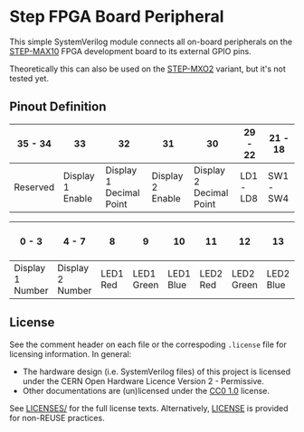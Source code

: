 <!--
SPDX-FileCopyrightText: 2021 Junde Yhi <junde@yhi.moe>
SPDX-License-Identifier: CC0-1.0
-->

# Step FPGA Board Peripheral

This simple SystemVerilog module connects all on-board peripherals on the [STEP-MAX10][step-max10] FPGA development board to its external GPIO pins.

Theoretically this can also be used on the [STEP-MXO2][step-mxo2] variant, but it's not tested yet.

[step-max10]: http://www.stepfpga.org/step-max10-development-board/
[step-mxo2]: http://www.stepfpga.org/step-mxo2-development-board/

## Pinout Definition

|35 - 34|33|32|31|30|29 - 22|21 - 18|
|-|-|-|-|-|-|-|
|Reserved|Display 1 Enable|Display 1 Decimal Point|Display 2 Enable|Display 2 Decimal Point|LD1 - LD8|SW1 - SW4|

|0 - 3|4 - 7|8|9|10|11|12|13|14 - 17|
|-|-|-|-|-|-|-|-|-|
|Display 1 Number|Display 2 Number|LED1 Red|LED1 Green|LED1 Blue|LED2 Red|LED2 Green|LED2 Blue|K1 - K4|

## License

See the comment header on each file or the correspoding `.license` file for licensing information. In general:

- The hardware design (i.e. SystemVerilog files) of this project is licensed under the CERN Open Hardware Licence Version 2 - Permissive.
- Other documentations are (un)licensed under the [CC0 1.0][cc0] license.

See [LICENSES/](LICENSES/) for the full license texts. Alternatively, [LICENSE](LICENSE) is provided for non-REUSE practices.

[reuse]: https://reuse.software/
[cc0]: https://creativecommons.org/publicdomain/zero/1.0/
